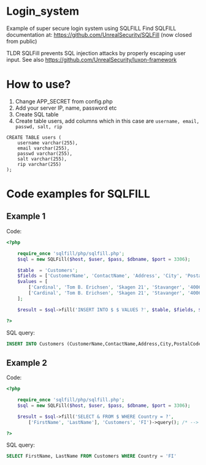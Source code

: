 # Login_system
Example of super secure login system using SQLFILL
Find SQLFILL documentation at: https://github.com/UnrealSecurity/SQLFill (now closed from public)

TLDR
SQLFill prevents SQL injection attacks by properly escaping user input.
See also https://github.com/UnrealSecurity/luxon-framework

# How to use? 
1. Change APP_SECRET from config.php
2. Add your server IP, name, password etc
3. Create SQL table
4. Create table users, add columns which in this case are ```username, email, passwd, salt, rip```

```
CREATE TABLE users (
    username varchar(255),
    email varchar(255),
    passwd varchar(255),
    salt varchar(255),
    rip varchar(255)
);
```

# Code examples for SQLFILL
## Example 1
Code:
```php
<?php

    require_once 'sqlfill/php/sqlfill.php';
    $sql = new SQLFill($host, $user, $pass, $dbname, $port = 3306);

    $table  = 'Customers';
    $fields = ['CustomerName', 'ContactName', 'Address', 'City', 'PostalCode', 'Country'];
    $values = [
        ['Cardinal', 'Tom B. Erichsen', 'Skagen 21', 'Stavanger', '4006', 'Norway'],
        ['Cardinal', 'Tom B. Erichsen', 'Skagen 21', 'Stavanger', '4006', 'Norway']
    ];

    $result = $sql->fill('INSERT INTO $ $ VALUES ?', $table, $fields, $values)->query(); /* --> SQLFillResult */

?>
```
SQL query:
```sql
INSERT INTO Customers (CustomerName,ContactName,Address,City,PostalCode,Country) VALUES ('Cardinal','Tom B. Erichsen','Skagen 21','Stavanger','4006','Norway'),('Cardinal','Tom B. Erichsen','Skagen 21','Stavanger','4006','Norway')
```

## Example 2
Code:
```php
<?php

    require_once 'sqlfill/php/sqlfill.php';
    $sql = new SQLFill($host, $user, $pass, $dbname, $port = 3306);

    $result = $sql->fill('SELECT & FROM $ WHERE Country = ?', 
        ['FirstName', 'LastName'], 'Customers', 'FI')->query(); /* --> SQLFillResult */

?>
```
SQL query:
```sql
SELECT FirstName, LastName FROM Customers WHERE Country = 'FI'
```
